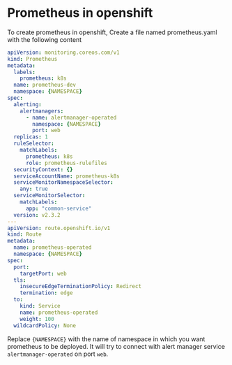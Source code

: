 # Prometheus in openshift

To create prometheus in openshift, Create a file named prometheus.yaml with the following content

```yaml
apiVersion: monitoring.coreos.com/v1
kind: Prometheus
metadata:
  labels:
    prometheus: k8s
  name: prometheus-dev
  namespace: {NAMESPACE}
spec:
  alerting:
    alertmanagers:
      - name: alertmanager-operated
        namespace: {NAMESPACE}
        port: web
  replicas: 1
  ruleSelector:
    matchLabels:
      prometheus: k8s
      role: prometheus-rulefiles
  securityContext: {}
  serviceAccountName: prometheus-k8s
  serviceMonitorNamespaceSelector:
    any: true
  serviceMonitorSelector:
    matchLabels:
      app: "common-service"
  version: v2.3.2
---
apiVersion: route.openshift.io/v1
kind: Route
metadata:
  name: prometheus-operated
  namespace: {NAMESPACE}
spec:
  port:
    targetPort: web
  tls:
    insecureEdgeTerminationPolicy: Redirect
    termination: edge
  to:
    kind: Service
    name: prometheus-operated
    weight: 100
  wildcardPolicy: None
```

Replace `{NAMESPACE}` with the name of namespace in which you want prometheus to be deployed. It will try to connect with alert manager service `alertmanager-operated` on port `web`.